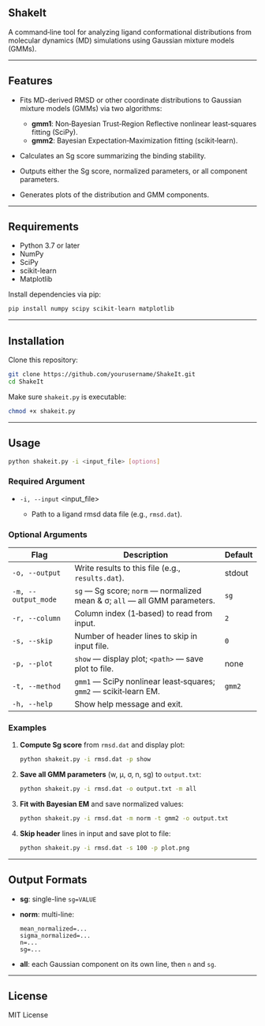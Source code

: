 ## ShakeIt

A command‑line tool for analyzing ligand conformational distributions from molecular dynamics (MD) simulations using Gaussian mixture models (GMMs).

---

## Features

* Fits MD-derived RMSD or other coordinate distributions to Gaussian mixture models (GMMs) via two algorithms:

  * **gmm1**: Non‑Bayesian Trust‑Region Reflective nonlinear least‑squares fitting (SciPy).
  * **gmm2**: Bayesian Expectation‑Maximization fitting (scikit‑learn).
* Calculates an Sg score summarizing the binding stability.
* Outputs either the Sg score, normalized parameters, or all component parameters.
* Generates plots of the distribution and GMM components.

---

## Requirements

* Python 3.7 or later
* NumPy
* SciPy
* scikit-learn
* Matplotlib

Install dependencies via pip:

```bash
pip install numpy scipy scikit-learn matplotlib
```

---

## Installation

Clone this repository:

```bash
git clone https://github.com/yourusername/ShakeIt.git
cd ShakeIt
```

Make sure `shakeit.py` is executable:

```bash
chmod +x shakeit.py
```

---

## Usage

```bash
python shakeit.py -i <input_file> [options]
```

### Required Argument

* `-i, --input` \<input\_file>

  * Path to a ligand rmsd data file (e.g., `rmsd.dat`).

### Optional Arguments

| Flag                | Description                                                                | Default |
| ------------------- | -------------------------------------------------------------------------- | ------- |
| `-o, --output`      | Write results to this file (e.g., `results.dat`).                          | stdout  |
| `-m, --output_mode` | `sg` — Sg score; `norm` — normalized mean & σ; `all` — all GMM parameters. | `sg`    |
| `-r, --column`      | Column index (1‑based) to read from input.                                 | `2`     |
| `-s, --skip`        | Number of header lines to skip in input file.                              | `0`     |
| `-p, --plot`        | `show` — display plot; `<path>` — save plot to file.                       | none    |
| `-t, --method`      | `gmm1` — SciPy nonlinear least‑squares; `gmm2` — scikit‑learn EM.          | `gmm2`  |
| `-h, --help`        | Show help message and exit.                                                |         |

### Examples

1. **Compute Sg score** from `rmsd.dat` and display plot:

   ```bash
   python shakeit.py -i rmsd.dat -p show
   ```

2. **Save all GMM parameters** (w, μ, σ, n, sg) to `output.txt`:

   ```bash
   python shakeit.py -i rmsd.dat -o output.txt -m all
   ```

3. **Fit with Bayesian EM** and save normalized values:

   ```bash
   python shakeit.py -i rmsd.dat -m norm -t gmm2 -o output.txt
   ```

4. **Skip header** lines in input and save plot to file:

   ```bash
   python shakeit.py -i rmsd.dat -s 100 -p plot.png
   ```

---

## Output Formats

* **sg**: single-line `sg=VALUE`
* **norm**: multi-line:

  ```text
  mean_normalized=...
  sigma_normalized=...
  n=...
  sg=...
  ```
* **all**: each Gaussian component on its own line, then `n` and `sg`.

---

## License

MIT License
